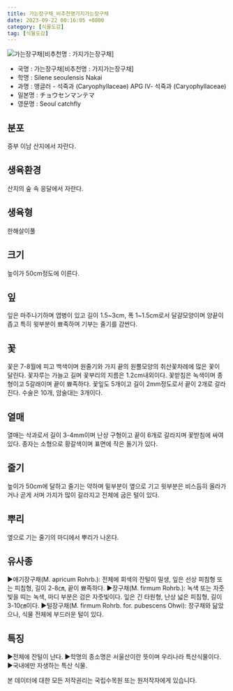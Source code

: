 ```yaml
---
title: 가는장구채_비추천명가지가는장구채
date: 2023-09-22 00:16:05 +0800
category: [식물도감]
tag: [식물도감]
---
```




![가는장구채[비추천명 : 가지가는장구채]](/fileUpload/plants/basic/Caryophyllaceae/Silene/9035/1_th2.JPG)
- 국명 : 가는장구채[비추천명 : 가지가는장구채]
- 학명 : Silene seoulensis Nakai
- 과명 : 앵글러 - 석죽과 (Caryophyllaceae) APG Ⅳ- 석죽과 (Caryophyllaceae)
- 일본명 : チョウセンマンテマ
- 영문명 : Seoul catchfly


## 분포
중부 이남 산지에서 자란다.
## 생육환경
산지의 숲 속 응달에서 자란다.
## 생육형
한해살이풀
## 크기
높이가 50cm정도에 이른다.
## 잎
잎은 마주나기하며 엽병이 있고 길이 1.5~3cm, 폭 1~1.5cm로서 달걀모양이며 양끝이 좁고 특히 윗부분이 뾰족하며 기부는 줄기를 감싼다.
## 꽃
꽃은 7-8월에 피고 백색이며 원줄기와 가지 끝의 원뿔모양의 취산꽃차례에 많은 꽃이 달린다. 꽃자루는 가늘고 길며 꽃부리의 지름은 1.2cm내외이다. 꽃받침은 녹색이며 종형이고 5갈래이며 끝이 뾰족하다. 꽃잎도 5개이고 길이 2mm정도로서 끝이 2개로 갈라진다. 수술은 10개, 암술대는 3개이다.
## 열매
열매는 삭과로서 길이 3-4mm이며 난상 구형이고 끝이 6개로 갈라지며 꽃받침에 싸여 있다. 종자는 소형으로 황갈색이며 표면에 작은 돌기가 있다.
## 줄기
높이가 50cm에 달하고 줄기는 약하며 밑부분이 옆으로 기고 윗부분은 비스듬히 올라가거나 곧게 서며 가지가 많이 갈라지고 전체에 굽은 털이 있다.
## 뿌리
옆으로 기는 줄기의 마디에서 뿌리가 나온다.
## 유사종
▶애기장구채(M. apricum Rohrb.): 전체에 회색의 잔털이 밀생, 잎은 선상 피침형 또는 피침형, 길이 2-8㎝, 끝이 뾰족하다. ▶장구채(M. firmum Rohrb.): 녹색 또는 자줏빛을 띠는 녹색, 마디 부분은 검은 자줏빛이다. 잎은 긴 타원형, 난상 넓은 피침형, 길이 3-10㎝이다.▶털장구채(M. firmum Rohrb. for. pubescens Ohwi): 장구채와 닮았으나, 식물 전체에 부드러운 털이 있다. 
## 특징
▶전체에 잔털이 난다.▶학명의 종소명은 서울산이란 뜻이며 우리나라 특산식물이다.▶국내에만 자생하는 특산 식물.






본 데이터에 대한 모든 저작권리는 국립수목원 또는 원저작자에게 있습니다.
